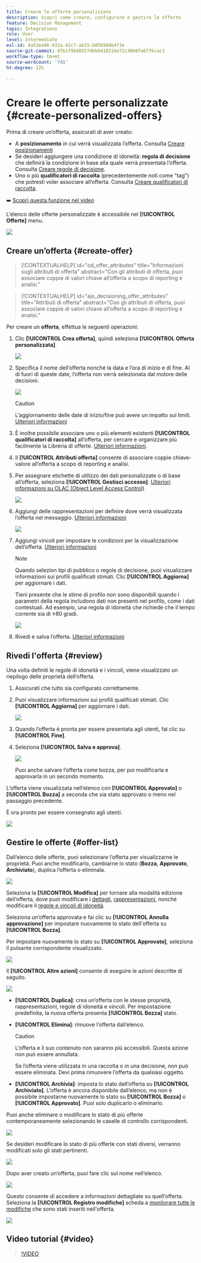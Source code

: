 ```yaml
---
title: Creare le offerte personalizzate
description: Scopri come creare, configurare e gestire le offerte
feature: Decision Management
topic: Integrations
role: User
level: Intermediate
exl-id: 4a53ea96-632a-41c7-ab15-b85b99db4f3e
source-git-commit: 07b1f9b885574bb6418310a71c3060fa67f6cac3
workflow-type: tm+mt
source-wordcount: '741'
ht-degree: 12%

---
```


# Creare le offerte personalizzate {#create-personalized-offers}

Prima di creare un’offerta, assicurati di aver creato:

* A **posizionamento** in cui verrà visualizzata l’offerta. Consulta [Creare posizionamenti](../offer-library/creating-placements.md)
* Se desideri aggiungere una condizione di idoneità: **regola di decisione** che definirà la condizione in base alla quale verrà presentata l’offerta. Consulta [Creare regole di decisione](../offer-library/creating-decision-rules.md).
* Uno o più **qualificatori di raccolta** (precedentemente noti come &quot;tag&quot;) che potresti voler associare all’offerta. Consulta [Creare qualificatori di raccolta](../offer-library/creating-tags.md).

➡️ [Scopri questa funzione nel video](#video)

L’elenco delle offerte personalizzate è accessibile nel **[!UICONTROL Offerte]** menu.

![](../assets/offers_list.png)

## Creare un’offerta {#create-offer}

>[!CONTEXTUALHELP]
>id="od_offer_attributes"
>title="Informazioni sugli attributi di offerta"
>abstract="Con gli attributi di offerta, puoi associare coppie di valori chiave all’offerta a scopo di reporting e analisi."

>[!CONTEXTUALHELP]
>id="ajo_decisioning_offer_attributes"
>title="Attributi di offerta"
>abstract="Con gli attributi di offerta, puoi associare coppie di valori chiave all’offerta a scopo di reporting e analisi."

Per creare un **offerta**, effettua le seguenti operazioni:

1. Clic **[!UICONTROL Crea offerta]**, quindi seleziona **[!UICONTROL Offerta personalizzata]**.

   ![](../assets/create_offer.png)

1. Specifica il nome dell’offerta nonché la data e l’ora di inizio e di fine. Al di fuori di queste date, l’offerta non verrà selezionata dal motore delle decisioni.

   ![](../assets/offer_details.png)

   >[!CAUTION]
   >
   >L’aggiornamento delle date di inizio/fine può avere un impatto sui limiti. [Ulteriori informazioni](add-constraints.md#capping-change-date)

1. È inoltre possibile associare uno o più elementi esistenti **[!UICONTROL qualificatori di raccolta]** all’offerta, per cercare e organizzare più facilmente la Libreria di offerte. [Ulteriori informazioni](creating-tags.md).

1. Il **[!UICONTROL Attributi offerta]** consente di associare coppie chiave-valore all’offerta a scopo di reporting e analisi.

1. Per assegnare etichette di utilizzo dei dati personalizzate o di base all’offerta, seleziona **[!UICONTROL Gestisci accesso]**. [Ulteriori informazioni su OLAC (Object Level Access Control)](../../administration/object-based-access.md)

   ![](../assets/offer_manage-access.png)

1. Aggiungi delle rappresentazioni per definire dove verrà visualizzata l’offerta nel messaggio. [Ulteriori informazioni](add-representations.md)

   ![](../assets/channel-placement.png)

1. Aggiungi vincoli per impostare le condizioni per la visualizzazione dell’offerta. [Ulteriori informazioni](add-constraints.md)

   >[!NOTE]
   >
   >Quando selezion tipi di pubblico o regole di decisione, puoi visualizzare informazioni sui profili qualificati stimati. Clic **[!UICONTROL Aggiorna]** per aggiornare i dati.
   >
   >Tieni presente che le stime di profilo non sono disponibili quando i parametri della regola includono dati non presenti nel profilo, come i dati contestuali. Ad esempio, una regola di idoneità che richiede che il tempo corrente sia di ≥80 gradi.

   ![](../assets/offer-constraints-example.png)

1. Rivedi e salva l’offerta. [Ulteriori informazioni](#review)

## Rivedi l&#39;offerta {#review}

Una volta definiti le regole di idoneità e i vincoli, viene visualizzato un riepilogo delle proprietà dell’offerta.

1. Assicurati che tutto sia configurato correttamente.

1. Puoi visualizzare informazioni sui profili qualificati stimati. Clic **[!UICONTROL Aggiorna]** per aggiornare i dati.

   ![](../assets/offer-summary-estimate.png)

1. Quando l’offerta è pronta per essere presentata agli utenti, fai clic su **[!UICONTROL Fine]**.

1. Seleziona **[!UICONTROL Salva e approva]**.

   ![](../assets/offer_review.png)

   Puoi anche salvare l’offerta come bozza, per poi modificarla e approvarla in un secondo momento.

L’offerta viene visualizzata nell’elenco con **[!UICONTROL Approvato]** o **[!UICONTROL Bozza]** a seconda che sia stato approvato o meno nel passaggio precedente.

È ora pronto per essere consegnato agli utenti.

![](../assets/offer_created.png)

## Gestire le offerte {#offer-list}

Dall’elenco delle offerte, puoi selezionare l’offerta per visualizzarne le proprietà. Puoi anche modificarlo, cambiarne lo stato (**Bozza**, **Approvato**, **Archiviato**), duplica l’offerta o eliminala.

![](../assets/offer_created.png)

Seleziona la **[!UICONTROL Modifica]** per tornare alla modalità edizione dell’offerta, dove puoi modificare i [dettagli](#create-offer), [rappresentazioni](#representations), nonché modificare il [regole e vincoli di idoneità](#eligibility).

Seleziona un’offerta approvata e fai clic su **[!UICONTROL Annulla approvazione]** per impostare nuovamente lo stato dell&#39;offerta su **[!UICONTROL Bozza]**.

Per impostare nuovamente lo stato su **[!UICONTROL Approvato]**, seleziona il pulsante corrispondente visualizzato.

![](../assets/offer_approve.png)

Il **[!UICONTROL Altre azioni]** consente di eseguire le azioni descritte di seguito.

![](../assets/offer_more-actions.png)

* **[!UICONTROL Duplica]**: crea un’offerta con le stesse proprietà, rappresentazioni, regole di idoneità e vincoli. Per impostazione predefinita, la nuova offerta presenta **[!UICONTROL Bozza]** stato.
* **[!UICONTROL Elimina]**: rimuove l’offerta dall’elenco.

  >[!CAUTION]
  >
  >L’offerta e il suo contenuto non saranno più accessibili. Questa azione non può essere annullata.
  >
  >Se l’offerta viene utilizzata in una raccolta o in una decisione, non può essere eliminata. Devi prima rimuovere l’offerta da qualsiasi oggetto.

* **[!UICONTROL Archivia]**: imposta lo stato dell’offerta su **[!UICONTROL Archiviato]**. L’offerta è ancora disponibile dall’elenco, ma non è possibile impostarne nuovamente lo stato su **[!UICONTROL Bozza]** o **[!UICONTROL Approvato]**. Puoi solo duplicarlo o eliminarlo.

Puoi anche eliminare o modificare lo stato di più offerte contemporaneamente selezionando le caselle di controllo corrispondenti.

![](../assets/offer_multiple-selection.png)

Se desideri modificare lo stato di più offerte con stati diversi, verranno modificati solo gli stati pertinenti.

![](../assets/offer_change-status.png)

Dopo aver creato un’offerta, puoi fare clic sul nome nell’elenco.

![](../assets/offer_click-name.png)

Questo consente di accedere a informazioni dettagliate su quell’offerta. Seleziona la **[!UICONTROL Registro modifiche]** scheda a [monitorare tutte le modifiche](../get-started/user-interface.md#monitoring-changes) che sono stati inseriti nell&#39;offerta.

![](../assets/offer_information.png)

## Video tutorial {#video}

>[!VIDEO](https://video.tv.adobe.com/v/329375?quality=12)
